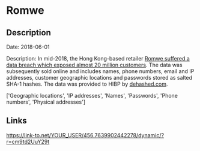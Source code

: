 # Romwe

## Description

Date: 2018-06-01

Description:
In mid-2018, the Hong Kong-based retailer <a href="https://finance.yahoo.com/finance/news/romwe-informs-shoppers-data-security-203054849.html" target="_blank" rel="noopener">Romwe suffered a data breach which exposed almost 20 million customers</a>. The data was subsequently sold online and includes names, phone numbers, email and IP addresses, customer geographic locations and passwords stored as salted SHA-1 hashes. The data was provided to HIBP by <a href="https://dehashed.com/" target="_blank" rel="noopener">dehashed.com</a>.


['Geographic locations', 'IP addresses', 'Names', 'Passwords', 'Phone numbers', 'Physical addresses']

## Links

https://link-to.net/YOUR_USER/456.7639902442278/dynamic/?r=cm9td2UuY29t